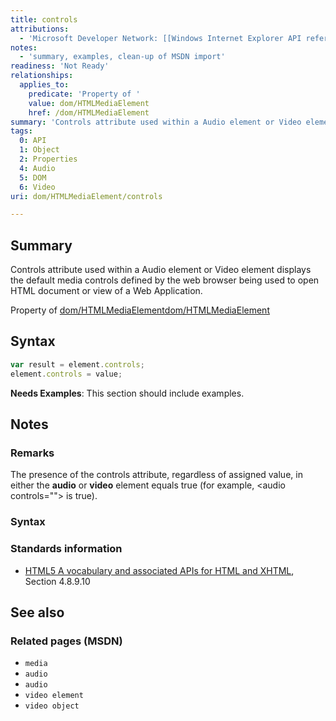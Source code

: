 ```yaml
---
title: controls
attributions:
  - 'Microsoft Developer Network: [[Windows Internet Explorer API reference](http://msdn.microsoft.com/en-us/library/ie/hh828809%28v=vs.85%29.aspx) Article]'
notes:
  - 'summary, examples, clean-up of MSDN import'
readiness: 'Not Ready'
relationships:
  applies_to:
    predicate: 'Property of '
    value: dom/HTMLMediaElement
    href: /dom/HTMLMediaElement
summary: 'Controls attribute used within a Audio element or Video element displays the default media controls defined by the web browser being used to open HTML document or view of a Web Application.'
tags:
  0: API
  1: Object
  2: Properties
  4: Audio
  5: DOM
  6: Video
uri: dom/HTMLMediaElement/controls

---
```

## <span>Summary</span>

Controls attribute used within a Audio element or Video element displays the default media controls defined by the web browser being used to open HTML document or view of a Web Application.

Property of [dom/HTMLMediaElement](/dom/HTMLMediaElement)[dom/HTMLMediaElement](/dom/HTMLMediaElement)

## <span>Syntax</span>

``` js
var result = element.controls;
element.controls = value;
```

**Needs Examples**: This section should include examples.

## <span>Notes</span>

### <span>Remarks</span>

The presence of the controls attribute, regardless of assigned value, in either the **audio** or **video** element equals true (for example, \<audio controls=""\> is true).

### <span>Syntax</span>

### <span>Standards information</span>

-   [HTML5 A vocabulary and associated APIs for HTML and XHTML](http://go.microsoft.com/fwlink/p/?linkid=221374), Section 4.8.9.10

## <span>See also</span>

### <span>Related pages (MSDN)</span>

-   `media`
-   `audio`
-   `audio`
-   `video element`
-   `video object`
